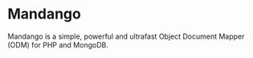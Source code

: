 Mandango
========

Mandango is a simple, powerful and ultrafast Object Document Mapper (ODM) for PHP and MongoDB.
